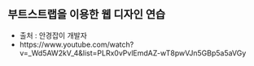 <h2>부트스트랩을 이용한 웹 디자인 연습</h2>
<ul>
  <li>출처 : 안경잡이 개발자</li>
  <li>https://www.youtube.com/watch?v=_Wd5AW2kV_4&list=PLRx0vPvlEmdAZ-wT8pwVJn5GBp5a5aVGy</li>
</ul>
